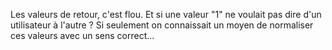 Les valeurs de retour, c'est flou.
Et si une valeur "1" ne voulait pas dire d'un utilisateur à l'autre ?
Si seulement on connaissait un moyen de normaliser ces valeurs avec un sens correct...
